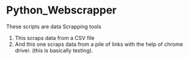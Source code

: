 # Python_Webscrapper
These scripts are data Scrapping tools
1. This scraps data from a CSV file
2. And this one scraps data from a pile of links with the help of chrome driver. (this is basically testing).
